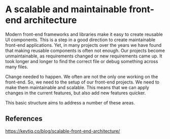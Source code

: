 # A scalable and maintainable front-end architecture

Modern front-end frameworks and libraries make it easy to create reusable UI 
components. This is a step in a good direction to create maintainable front-end 
applications. Yet, in many projects over the years we have found that making 
reusable components is often not enough. Our projects become unmaintainable, as 
requirements changed or new requirements came up. It took longer and longer to 
find the correct file or debug something across many files.

Change needed to happen. We often are not the only one working on the front-end. 
So, we need to the setup of our front-end projects. We need to make them 
maintainable and scalable. This means that we can apply changes in the current 
features, but also add new features quicker.

This basic structure aims to address a number of these areas.

## References

https://kevtiq.co/blog/scalable-front-end-architecture/